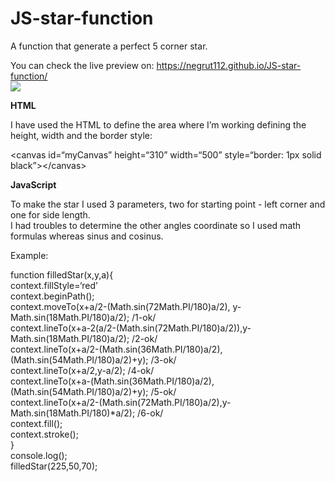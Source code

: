 # JS-star-function
<p>A function that generate a perfect 5 corner star.</p>
<p>You can check the live preview on: <a href="https://negrut112.github.io/JS-star-function/">https://negrut112.github.io/JS-star-function/</a><br>
<img src="https://i.imgur.com/zOl3RMl.jpg"><br>
  
<b>HTML</b>
<p>I have used the HTML to define the area where I’m working defining the height, width and the border style:</p>
<p>&lt;canvas id=“myCanvas” height=“310” width=“500” style=“border: 1px solid black”&gt;&lt;/canvas&gt;</p>

<b>JavaScript</b>
<p>To make the star I used 3 parameters, two for starting point - left corner and one for side length.<br>
I had troubles to determine the other angles coordinate so I used math formulas whereas sinus and cosinus.</p>
<p>Example:</p>
<p>function filledStar(x,y,a){<br>
context.fillStyle=‘red’<br>
context.beginPath();<br>
context.moveTo(x+a/2-(Math.sin(72Math.PI/180)a/2), y-Math.sin(18Math.PI/180)a/2); /1-ok/<br>
context.lineTo(x+a-2(a/2-(Math.sin(72Math.PI/180)a/2)),y-Math.sin(18Math.PI/180)a/2); /2-ok/<br>
context.lineTo(x+a/2-(Math.sin(36Math.PI/180)a/2),(Math.sin(54Math.PI/180)a/2)+y); /3-ok/<br>
context.lineTo(x+a/2,y-a/2); /4-ok/<br>
context.lineTo(x+a-(Math.sin(36Math.PI/180)a/2),(Math.sin(54Math.PI/180)a/2)+y); /5-ok/<br>
context.lineTo(x+a/2-(Math.sin(72Math.PI/180)a/2),y-Math.sin(18Math.PI/180)*a/2); /6-ok/<br>
context.fill();<br>
context.stroke();<br>
}<br>
console.log();<br>
filledStar(225,50,70);</p>

